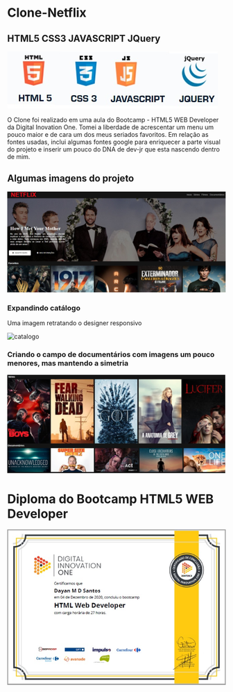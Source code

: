 # Clone-Netflix

## HTML5 CSS3 JAVASCRIPT JQuery

![tecnologias](https://github.com/DayanMonteiro/Bootcamp---HTML5-WEB-DEVELOPER/blob/main/tecs.jpg)

O Clone foi realizado em uma aula do Bootcamp - HTML5 WEB Developer da Digital Inovation One.
Tomei a liberdade de acrescentar um menu um pouco maior e de cara um dos meus seriados favoritos. 
Em relação as fontes usadas, inclui algumas fontes google para enriquecer a parte visual do projeto 
e inserir um pouco do DNA de dev-jr que esta nascendo dentro de mim.

## Algumas imagens do projeto

![menu e cabeçalho](https://github.com/DayanMonteiro/Bootcamp---HTML5-WEB-DEVELOPER/blob/main/img-projeto-finalizado.jpg)

### Expandindo catálogo

Uma imagem retratando o designer responsivo


![catalogo](https://github.com/DayanMonteiro/Bootcamp---HTML5-WEB-DEVELOPER/commit/af6e878aca8baea77ed96c1cfe8f90415df0a41f)

### Criando o campo de documentários com imagens um pouco menores, mas mantendo a simetria
![documentários](https://github.com/DayanMonteiro/Bootcamp---HTML5-WEB-DEVELOPER/blob/main/img-projeto-finalizado-02.jpg)



# Diploma do Bootcamp HTML5 WEB Developer

![diploma](https://github.com/DayanMonteiro/Bootcamp---HTML5-WEB-DEVELOPER/blob/main/Bootcamp%20WEB%20Developer.jpg)

